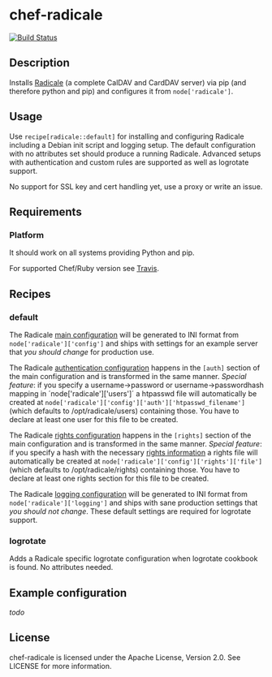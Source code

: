 # chef-radicale

[![Build Status](https://travis-ci.org/cmur2/chef-radicale.png)](https://travis-ci.org/cmur2/chef-radicale)

## Description

Installs [Radicale](http://radicale.org/) (a complete CalDAV and CardDAV server) via pip (and therefore python and pip) and configures it from `node['radicale']`.

## Usage

Use `recipe[radicale::default]` for installing and configuring Radicale including a Debian init script and logging setup. The default configuration with no attributes set should produce a running Radicale. Advanced setups with authentication and custom rules are supported as well as logrotate support.

No support for SSL key and cert handling yet, use a proxy or write an issue.

## Requirements

### Platform

It should work on all systems providing Python and pip.

For supported Chef/Ruby version see [Travis](https://travis-ci.org/cmur2/chef-radicale).

## Recipes

### default

The Radicale [main configuration](http://radicale.org/user_documentation/#idid39) will be generated to INI format from `node['radicale']['config']` and ships with settings for an example server that *you should change* for production use.

The Radicale [authentication configuration](http://radicale.org/user_documentation/#idid44) happens in the `[auth]` section of the main configuration and is transformed in the same manner. *Special feature*: if you specify a username->password or username->passwordhash mapping in ´node['radicale']['users']´ a htpasswd file will automatically be created at `node['radicale']['config']['auth']['htpasswd_filename']` (which defaults to /opt/radicale/users) containing those. You have to declare at least one user for this file to be created.

The Radicale [rights configuration](http://radicale.org/user_documentation/#idid45) happens in the `[rights]` section of the main configuration and is transformed in the same manner. *Special feature*: if you specify a hash with the necessary [rights information](http://radicale.org/user_documentation/#idid45) a rights file will automatically be created at `node['radicale']['config']['rights']['file']` (which defaults to /opt/radicale/rights) containing those. You have to declare at least one rights section for this file to be created.

The Radicale [logging configuration](http://radicale.org/user_documentation/#idid40) will be generated to INI format from `node['radicale']['logging']` and ships with sane production settings that *you should not change*. These default settings are required for logrotate support.

### logrotate

Adds a Radicale specific logrotate configuration when logrotate cookbook is found. No attributes needed.

## Example configuration

*todo*

## License

chef-radicale is licensed under the Apache License, Version 2.0. See LICENSE for more information.

